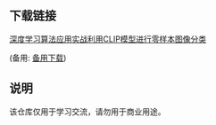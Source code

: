

## 下载链接
[深度学习算法应用实战利用CLIP模型进行零样本图像分类](https://pan.quark.cn/s/c9b7fdb3875b) 

(备用: [备用下载](https://pan.baidu.com/s/1XIGyBoBlMgphK7f6aRG9MA?pwd=1234))

## 说明

该仓库仅用于学习交流，请勿用于商业用途。

